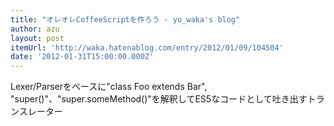 ```yaml
---
title: "オレオレCoffeeScriptを作ろう - yo_waka's blog"
author: azu
layout: post
itemUrl: 'http://waka.hatenablog.com/entry/2012/01/09/104504'
date: '2012-01-31T15:00:00.000Z'
---
```

Lexer/Parserをベースに"class Foo extends Bar", "super()"、"super.someMethod()"を解釈してES5なコードとして吐き出すトランスレーター
